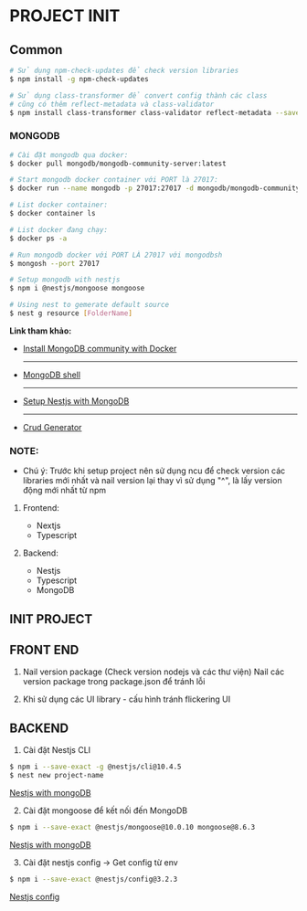 # PROJECT INIT

## Common

```bash
# Sử dụng npm-check-updates để check version libraries
$ npm install -g npm-check-updates

# Sử dụng class-transformer để convert config thành các class
# cũng có thêm reflect-metadata và class-validator
$ npm install class-transformer class-validator reflect-metadata --save
```

### MONGODB

```bash
# Cài đặt mongodb qua docker:
$ docker pull mongodb/mongodb-community-server:latest

# Start mongodb docker container với PORT là 27017:
$ docker run --name mongodb -p 27017:27017 -d mongodb/mongodb-community-server:latest

# List docker container:
$ docker container ls

# List docker đang chạy:
$ docker ps -a

# Run mongodb docker với PORT LÀ 27017 với mongodbsh
$ mongosh --port 27017

# Setup mongodb with nestjs
$ npm i @nestjs/mongoose mongoose

# Using nest to gemerate default source
$ nest g resource [FolderName]
```

<strong>Link tham khảo: </strong>

<ul>
   <li><a href="https://www.mongodb.com/docs/manual/tutorial/install-mongodb-community-with-docker/">Install MongoDB community with Docker</a></li>
   <hr/>
   <li>
      <a href="https://www.mongodb.com/docs/mongodb-shell/">MongoDB shell</a>
   </li>
   <hr/>
   <li>
      <a href="https://docs.nestjs.com/techniques/mongodb">Setup Nestjs with MongoDB</a>
   </li>
   <hr/>
   <li>
      <a href="https://docs.nestjs.com/recipes/crud-generator">Crud Generator</a>
   </li>
</ul>

### NOTE:

- Chú ý: Trước khi setup project nên sử dụng ncu để check version các libraries mới nhất và nail version lại thay vì sử dụng "^", là lấy version động mới nhất từ npm

1.  Frontend:

    - Nextjs
    - Typescript

2.  Backend:
    - Nestjs
    - Typescript
    - MongoDB

## INIT PROJECT

## FRONT END

1. Nail version package (Check version nodejs và các thư viện)
   Nail các version package trong package.json để tránh lỗi

2. Khi sử dụng các UI library - cấu hình tránh flickering UI

## BACKEND

1. Cài đặt Nestjs CLI

```bash
$ npm i --save-exact -g @nestjs/cli@10.4.5
$ nest new project-name
```
[Nestjs with mongoDB](https://docs.nestjs.com/techniques/mongodb)

2. Cài đặt mongoose để kết nối đến MongoDB

```bash
$ npm i --save-exact @nestjs/mongoose@10.0.10 mongoose@8.6.3
```
[Nestjs with mongoDB](https://docs.nestjs.com/techniques/mongodb)

3. Cài đặt nestjs config -> Get config từ env

```bash
$ npm i --save-exact @nestjs/config@3.2.3
```
[Nestjs config](https://docs.nestjs.com/techniques/configuration)

